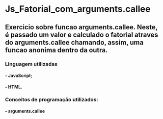 # Js_Fatorial_com_arguments.callee
## Exercicio sobre funcao arguments.callee. Neste, é passado um valor e calculado o fatorial atraves do arguments.callee chamando, assim, uma funcao anonima dentro da outra.

### Linguagem utilizadas
#### - JavaScript;
#### - HTML.

### Conceitos de programação utilizados:
#### - arguments.callee
